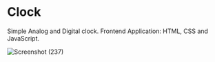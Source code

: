 # Clock
Simple Analog and Digital clock.
Frontend Application: HTML, CSS and JavaScript.

![Screenshot (237)](https://user-images.githubusercontent.com/72163561/151320557-ac824272-b1a5-443c-bd6c-725b845b44b0.png)
